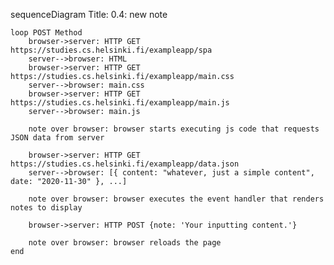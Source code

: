 sequenceDiagram
    Title: 0.4: new note

    loop POST Method
        browser->server: HTTP GET https://studies.cs.helsinki.fi/exampleapp/spa
        server-->browser: HTML
        browser->server: HTTP GET https://studies.cs.helsinki.fi/exampleapp/main.css
        server-->browser: main.css
        browser->server: HTTP GET https://studies.cs.helsinki.fi/exampleapp/main.js
        server-->browser: main.js

        note over browser: browser starts executing js code that requests JSON data from server

        browser->server: HTTP GET https://studies.cs.helsinki.fi/exampleapp/data.json
        server-->browser: [{ content: "whatever, just a simple content", date: "2020-11-30" }, ...]

        note over browser: browser executes the event handler that renders notes to display

        browser->server: HTTP POST {note: 'Your inputting content.'}

        note over browser: browser reloads the page
    end
